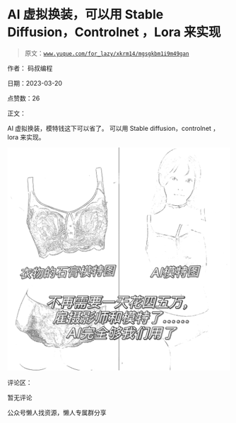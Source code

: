 # AI 虚拟换装，可以用 Stable Diffusion，Controlnet ，Lora 来实现

> 原文：[`www.yuque.com/for_lazy/xkrm14/mgsgkbm1i9m49gan`](https://www.yuque.com/for_lazy/xkrm14/mgsgkbm1i9m49gan)



作者： 码叔编程



日期：2023-03-20



点赞数：26

<ne-card data-card-name="hr" data-card-type="block" id="jH2ha" data-event-boundary="card">

正文：



AI 虚拟换装，模特钱这下可以省了。 可以用 Stable diffusion，controlnet ，lora 来实现。



<ne-card data-card-name="image" data-card-type="inline" id="ZWHP7" data-event-boundary="card">![](img/8699a47858f7c2bad718d9892d95729f.png)</ne-card>

<ne-card data-card-name="hr" data-card-type="block" id="V5KXR" data-event-boundary="card">

评论区：



暂无评论

<ne-card data-card-name="hr" data-card-type="block" id="z8Wte" data-event-boundary="card">

公众号懒人找资源，懒人专属群分享

</ne-card></ne-card></ne-card>